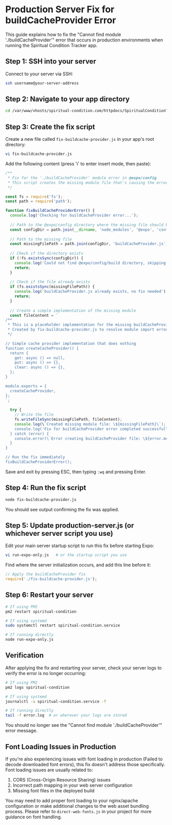 # Production Server Fix for buildCacheProvider Error

This guide explains how to fix the "Cannot find module './buildCacheProvider'" error that occurs in production environments when running the Spiritual Condition Tracker app.

## Step 1: SSH into your server

Connect to your server via SSH:

```bash
ssh username@your-server-address
```

## Step 2: Navigate to your app directory

```bash
cd /var/www/vhosts/spiritual-condition.com/httpdocs/SpiritualConditionTracker
```

## Step 3: Create the fix script

Create a new file called `fix-buildcache-provider.js` in your app's root directory:

```bash
vi fix-buildcache-provider.js
```

Add the following content (press 'i' to enter insert mode, then paste):

```javascript
/**
 * Fix for the './buildCacheProvider' module error in @expo/config
 * This script creates the missing module file that's causing the error
 */

const fs = require('fs');
const path = require('path');

function fixBuildCacheProviderError() {
  console.log('Checking for buildCacheProvider error...');
  
  // Path to the @expo/config directory where the missing file should be
  const configDir = path.join(__dirname, 'node_modules', '@expo', 'config', 'build');
  
  // Path to the missing file
  const missingFilePath = path.join(configDir, 'buildCacheProvider.js');
  
  // Check if the directory exists
  if (!fs.existsSync(configDir)) {
    console.log('Could not find @expo/config/build directory, skipping fix');
    return;
  }
  
  // Check if the file already exists
  if (fs.existsSync(missingFilePath)) {
    console.log('buildCacheProvider.js already exists, no fix needed');
    return;
  }
  
  // Create a simple implementation of the missing module
  const fileContent = `
/**
 * This is a placeholder implementation for the missing buildCacheProvider module
 * Created by fix-buildcache-provider.js to resolve module import errors
 */

// Simple cache provider implementation that does nothing
function createCacheProvider() {
  return {
    get: async () => null,
    put: async () => {},
    clear: async () => {},
  };
}

module.exports = {
  createCacheProvider,
};
`;
  
  try {
    // Write the file
    fs.writeFileSync(missingFilePath, fileContent);
    console.log(\`Created missing module file: \${missingFilePath}\`);
    console.log('Fix for buildCacheProvider error completed successfully');
  } catch (error) {
    console.error(\`Error creating buildCacheProvider file: \${error.message}\`);
  }
}

// Run the fix immediately
fixBuildCacheProviderError();
```

Save and exit by pressing ESC, then typing `:wq` and pressing Enter.

## Step 4: Run the fix script

```bash
node fix-buildcache-provider.js
```

You should see output confirming the fix was applied.

## Step 5: Update production-server.js (or whichever server script you use)

Edit your main server startup script to run this fix before starting Expo:

```bash
vi run-expo-only.js   # or the startup script you use
```

Find where the server initialization occurs, and add this line before it:

```javascript
// Apply the buildCacheProvider fix
require('./fix-buildcache-provider.js');
```

## Step 6: Restart your server

```bash
# If using PM2
pm2 restart spiritual-condition

# If using systemd
sudo systemctl restart spiritual-condition.service

# If running directly
node run-expo-only.js
```

## Verification

After applying the fix and restarting your server, check your server logs to verify the error is no longer occurring:

```bash
# If using PM2
pm2 logs spiritual-condition

# If using systemd
journalctl -u spiritual-condition.service -f

# If running directly
tail -f error.log  # or wherever your logs are stored
```

You should no longer see the "Cannot find module './buildCacheProvider'" error message.

## Font Loading Issues in Production

If you're also experiencing issues with font loading in production (Failed to decode downloaded font errors), this fix doesn't address those specifically. Font loading issues are usually related to:

1. CORS (Cross-Origin Resource Sharing) issues
2. Incorrect path mapping in your web server configuration
3. Missing font files in the deployed build

You may need to add proper font loading to your nginx/apache configuration or make additional changes to the web asset bundling process. Please refer to `direct-web-fonts.js` in your project for more guidance on font handling.